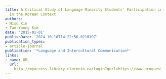 ```yaml
---
title: A Critical Study of Language Minority Students' Participation in Language Communities
  in the Korean Context
authors:
- Miso Kim
- Tae-Young Kim
date: '2015-01-01'
publishDate: '2024-10-10T14:22:56.021819Z'
publication_types:
- article-journal
publication: '*Language and Intercultural Communication*'
links:
- name: URL
  url: 
    http://myaccess.library.utoronto.ca/login?qurl=https://www.proquest.com/docview/1697490795?accountid=14771&bdid=38382&_bd=sMroxo5gSvdCBCZpabukqCF9fnc%3D
---
```

